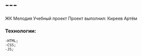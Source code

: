 # ---
ЖК Мелодия Учебный проект
Проект выполнил: Киреев Артём
### Технологии:
    -HTML;
    -CSS;
    -JS;
